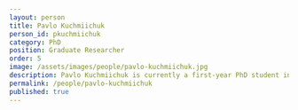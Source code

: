 ```yaml
---
layout: person  
title: Pavlo Kuchmiichuk
person_id: pkuchmiichuk
category: PhD  
position: Graduate Researcher
order: 5
image: /assets/images/people/pavlo-kuchmiichuk.jpg
description: Pavlo Kuchmiichuk is currently a first-year PhD student in Computer Science advised by Aaron White. 
permalink: /people/pavlo-kuchmiichuk
published: true
---
```

